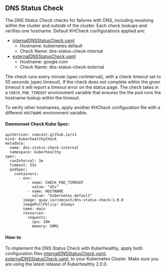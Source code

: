 ## DNS Status Check

The *DNS Status Check* checks for failures with DNS, including resolving within the cluster and outside of the cluster. 
Each check lookups and verifies one hostname. Default KHCheck configurations applied are:
- [internalDNSStatusCheck.yaml](internalDNSStatusCheck.yaml)
    - Hostname: kubernetes.default
    - Check Name: dns-status-check-internal
- [externalDNSStatusCheck.yaml](externalDNSStatusCheck.yaml)
    - Hostname: google.com
    - Check Name: dns-status-check-external

The check runs every minute (spec.runInterval), with a check timeout set to 55 seconds (spec.timeout). If the check 
does not complete within the given timeout it will report a timeout error on the status page. The check takes in a 
`CHECK_POD_TIMEOUT` environment variable that ensures the the pod runs the hostname lookup within the timeout. 

To verify other hostnames, apply another KHCheck configuration file with a different `HOSTNAME` environment variable. 

#### Daemonset Check Kube Spec:
```
apiVersion: comcast.github.io/v1
kind: KuberhealthyCheck
metadata:
  name: dns-status-check-internal
  namespace: kuberhealthy
spec:
  runInterval: 1m
  timeout: 55s
  podSpec:
    containers:
      - env:
          - name: CHECK_POD_TIMEOUT
            value: "45s"
          - name: HOSTNAME
            value: "kubernetes.default"
        image: quay.io/comcast/dns-status-check:1.0.0
        imagePullPolicy: Always
        name: main
        resources:
          requests:
            cpu: 10m
            memory: 50Mi
```

#### How-to

To implement the DNS Status Check with Kuberhealthy, apply both configuration files [internalDNSStatusCheck.yaml](internalDNSStatusCheck.yaml), 
[externalDNSStatusCheck.yaml](externalDNSStatusCheck.yaml), to your Kubernetes Cluster. Make sure you are using the latest release of Kuberhealthy 2.0.0. 